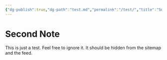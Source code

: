 ```yaml
---
{"dg-publish":true,"dg-path":"test.md","permalink":"/test/","title":"Second Note","hide":true,"created":"2025-04-26T10:00:19","updated":"2025-04-26T10:16:42"}
---
```


# Second Note
This is just a test. Feel free to ignore it. It should be hidden from the sitemap and the feed.
